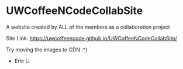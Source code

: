 # UWCoffeeNCodeCollabSite
A website created by ALL of the members as a collaboration project

Site Link: https://uwcoffeencode.github.io/UWCoffeeNCodeCollabSite/

Try moving the images to CDN :^)
- Eric Li
